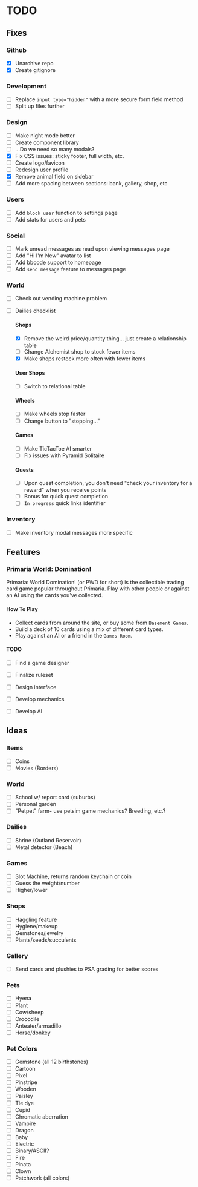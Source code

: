 # TODO


## Fixes

### Github
- [x] Unarchive repo
- [x] Create gitignore

### Development
- [ ] Replace `input type="hidden"` with a more secure form field method
- [ ] Split up files further

### Design
- [ ] Make night mode better
- [ ] Create component library
- [ ] ...Do we need so many modals?
- [x] Fix CSS issues: sticky footer, full width, etc.
- [ ] Create logo/favicon
- [ ] Redesign user profile
- [x] Remove animal field on sidebar
- [ ] Add more spacing between sections: bank, gallery, shop, etc

### Users
- [ ] Add `block user` function to settings page
- [ ] Add stats for users and pets

### Social
- [ ] Mark unread messages as read upon viewing messages page
- [ ] Add "Hi I'm New" avatar to list
- [ ] Add bbcode support to homepage
- [ ] Add `send message` feature to messages page

### World
- [ ] Check out vending machine problem
- [ ] Dailies checklist

    #### Shops
    - [x] Remove the weird price/quantity thing... just create a relationship table
    - [ ] Change Alchemist shop to stock fewer items
    - [x] Make shops restock more often with fewer items

    #### User Shops
    - [ ] Switch to relational table

    #### Wheels
    - [ ] Make wheels stop faster
    - [ ] Change button to "stopping..."

    #### Games
    - [ ] Make TicTacToe AI smarter
    - [ ] Fix issues with Pyramid Solitaire

    #### Quests
    - [ ] Upon quest completion, you don't need "check your inventory for a reward" when you receive points
    - [ ] Bonus for quick quest completion
    - [ ] `In progress` quick links identifier

### Inventory
- [ ] Make inventory modal messages more specific


## Features

### Primaria World: Domination!
Primaria: World Domination! (or PWD for short) is the collectible trading card game popular throughout Primaria. Play with other people or against an AI using the cards you've collected.

#### How To Play
- Collect cards from around the site, or buy some from `Basement Games`.
- Build a deck of 10 cards using a mix of different card types.
- Play against an AI or a friend in the `Games Room`.

#### TODO
- [ ] Find a game designer
- [ ] Finalize ruleset
- [ ] Design interface
- [ ] Develop mechanics
- [ ] Develop AI


## Ideas

### Items
- [ ] Coins
- [ ] Movies (Borders)

### World
- [ ] School w/ report card (suburbs)
- [ ] Personal garden
- [ ] "Petpet" farm- use petsim game mechanics? Breeding, etc.?

### Dailies
- [ ] Shrine (Outland Reservoir)
- [ ] Metal detector (Beach)

### Games
- [ ] Slot Machine, returns random keychain or coin
- [ ] Guess the weight/number
- [ ] Higher/lower

### Shops
- [ ] Haggling feature
- [ ] Hygiene/makeup
- [ ] Gemstones/jewelry
- [ ] Plants/seeds/succulents

### Gallery
- [ ] Send cards and plushies to PSA grading for better scores

### Pets
- [ ] Hyena
- [ ] Plant
- [ ] Cow/sheep
- [ ] Crocodile
- [ ] Anteater/armadillo
- [ ] Horse/donkey

### Pet Colors
- [ ] Gemstone (all 12 birthstones)
- [ ] Cartoon
- [ ] Pixel
- [ ] Pinstripe
- [ ] Wooden
- [ ] Paisley
- [ ] Tie dye
- [ ] Cupid
- [ ] Chromatic aberration
- [ ] Vampire
- [ ] Dragon
- [ ] Baby
- [ ] Electric
- [ ] Binary/ASCII?
- [ ] Fire
- [ ] Pinata
- [ ] Clown
- [ ] Patchwork (all colors)